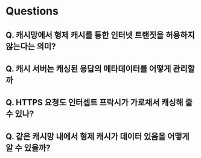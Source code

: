 # Questions

## Q. 캐시망에서 형제 캐시를 통한 인터넷 트랜짓을 허용하지 않는다는 의미?

## Q. 캐시 서버는 캐싱된 응답의 메타데이터를 어떻게 관리할까

## Q. HTTPS 요청도 인터셉트 프락시가 가로채서 캐싱해 줄 수 있나?

## Q. 같은 캐시망 내에서 형제 캐시가 데이터 있음을 어떻게 알 수 있을까?


